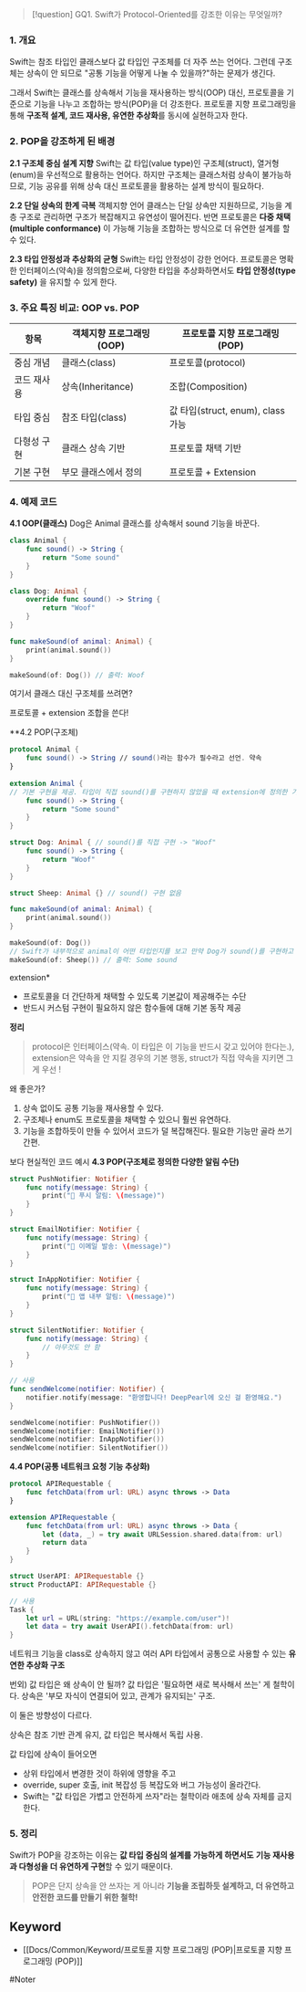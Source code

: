 
>[!question]
>GQ1. Swift가 Protocol-Oriented를 강조한 이유는 무엇일까?

### 1. 개요
Swift는 참조 타입인 클래스보다 값 타입인 구조체를 더 자주 쓰는 언어다.
그런데 구조체는 상속이 안 되므로 "공통 기능을 어떻게 나눌 수 있을까?"하는 문제가 생긴다.

그래서 Swift는 클래스를 상속해서 기능을 재사용하는 방식(OOP) 대신,
프로토콜을 기준으로 기능을 나누고 조합하는 방식(POP)을 더 강조한다.
프로토콜 지향 프로그래밍을 통해 **구조적 설계, 코드 재사용, 유연한 추상화**를 동시에 실현하고자 한다.

### 2. POP을 강조하게 된 배경
**2.1 구조체 중심 설계 지향**
Swift는 값 타입(value type)인 구조체(struct), 열거형(enum)을 우선적으로 활용하는 언어다.
하지만 구조체는 클래스처럼 상속이 불가능하므로, 기능 공유를 위해 상속 대신 프로토콜을 활용하는 설계 방식이 필요하다.

**2.2 단일 상속의 한계 극복**
객체지향 언어 클래스는 단일 상속만 지원하므로, 기능을 계층 구조로 관리하면 구조가 복잡해지고 유연성이 떨어진다. 반면 프로토콜은 **다중 채택(multiple conformance)** 이 가능해 기능을 조합하는 방식으로 더 유연한 설계를 할 수 있다.

**2.3 타입 안정성과 추상화의 균형**
Swift는 타입 안정성이 강한 언어다.
프로토콜은 명확한 인터페이스(약속)을 정의함으로써, 다양한 타입을 추상화하면서도 **타입 안정성(type safety)** 을 유지할 수 있게 한다.

### 3. 주요 특징 비교: OOP vs. POP
| **항목** | **객체지향 프로그래밍 (OOP)** | **프로토콜 지향 프로그래밍 (POP)**      |
| ------ | -------------------- | ---------------------------- |
| 중심 개념  | 클래스(class)           | 프로토콜(protocol)               |
| 코드 재사용 | 상속(Inheritance)      | 조합(Composition)              |
| 타입 중심  | 참조 타입(class)         | 값 타입(struct, enum), class 가능 |
| 다형성 구현 | 클래스 상속 기반            | 프로토콜 채택 기반                   |
| 기본 구현  | 부모 클래스에서 정의          | 프로토콜 + Extension             |

### 4. 예제 코드
**4.1 OOP(클래스)**
Dog은 Animal 클래스를 상속해서 sound 기능을 바꾼다.

```swift
class Animal {
    func sound() -> String {
        return "Some sound"
    }
}

class Dog: Animal {
    override func sound() -> String {
        return "Woof"
    }
}

func makeSound(of animal: Animal) {
    print(animal.sound())
}

makeSound(of: Dog()) // 출력: Woof
```

여기서 클래스 대신 구조체를 쓰려면?

프로토콜 + extension 조합을 쓴다!

**4.2 POP(구조체)
```swift
protocol Animal {
    func sound() -> String // sound()라는 함수가 필수라고 선언. 약속
}
  
extension Animal {
// 기본 구현을 제공. 타입이 직접 sound()를 구현하지 않았을 때 extension에 정의한 기본 구현이 쓰인다.
    func sound() -> String {
        return "Some sound"
    }
}

struct Dog: Animal { // sound()를 직접 구현 -> "Woof"
    func sound() -> String {
        return "Woof"
    }
}

struct Sheep: Animal {} // sound() 구현 없음

func makeSound(of animal: Animal) {
    print(animal.sound())
}

makeSound(of: Dog())
// Swift가 내부적으로 animal이 어떤 타입인지를 보고 만약 Dog가 sound()를 구현하고 있으면 그 구현히 호출됨 -> Woof 출력
makeSound(of: Sheep()) // 출력: Some sound
```

extension*
- 프로토콜을 더 간단하게 채택할 수 있도록 기본값이 제공해주는 수단
- 반드시 커스텀 구현이 필요하지 않은 함수들에 대해 기본 동작 제공

**정리**
> protocol은 인터페이스(약속. 이 타입은 이 기능을 반드시 갖고 있어야 한다는.),
extension은 약속을 안 지킬 경우의 기본 행동,
struct가 직접 약속을 지키면 그게 우선 !

왜 좋은가?
1. 상속 없이도 공통 기능을 재사용할 수 있다.
2. 구조체나 enum도 프로토콜을 채택할 수 있으니 훨씬 유연하다.
3. 기능을 조합하듯이 만들 수 있어서 코드가 덜 복잡해진다. 필요한 기능만 골라 쓰기 간편.

보다 현실적인 코드 예시
**4.3 POP(구조체로 정의한 다양한 알림 수단)**
```swift
struct PushNotifier: Notifier {
    func notify(message: String) {
        print("📲 푸시 알림: \(message)")
    }
}

struct EmailNotifier: Notifier {
    func notify(message: String) {
        print("📧 이메일 발송: \(message)")
    }
}

struct InAppNotifier: Notifier {
    func notify(message: String) {
        print("🔔 앱 내부 알림: \(message)")
    }
}

struct SilentNotifier: Notifier {
    func notify(message: String) {
        // 아무것도 안 함
    }
}

// 사용
func sendWelcome(notifier: Notifier) {
    notifier.notify(message: "환영합니다! DeepPearl에 오신 걸 환영해요.")
}

sendWelcome(notifier: PushNotifier())
sendWelcome(notifier: EmailNotifier())
sendWelcome(notifier: InAppNotifier())
sendWelcome(notifier: SilentNotifier())

```

**4.4 POP(공통 네트워크 요청 기능 추상화)**
```swift
protocol APIRequestable {
    func fetchData(from url: URL) async throws -> Data
}

extension APIRequestable {
    func fetchData(from url: URL) async throws -> Data {
        let (data, _) = try await URLSession.shared.data(from: url)
        return data
    }
}

struct UserAPI: APIRequestable {}
struct ProductAPI: APIRequestable {}

// 사용
Task {
    let url = URL(string: "https://example.com/user")!
    let data = try await UserAPI().fetchData(from: url)
}
```
네트워크 기능을 class로 상속하지 않고
여러 API 타입에서 공통으로 사용할 수 있는 **유연한 추상화 구조**


번외)
값 타입은 왜 상속이 안 될까?
값 타입은 '필요하면 새로 복사해서 쓰는' 게 철학이다.
상속은 '부모 자식이 연결되어 있고, 관계가 유지되는' 구조.

이 둘은 방향성이 다르다.

상속은 참조 기반 관계 유지,
값 타입은 복사해서 독립 사용.

값 타입에 상속이 들어오면
- 상위 타입에서 변경한 것이 하위에 영향을 주고
- override, super 호출, init 복잡성 등 복잡도와 버그 가능성이 올라간다.
- Swift는 "값 타입은 가볍고 안전하게 쓰자"라는 철학이라 애초에 상속 자체를 금지한다.


### 5. 정리
 Swift가 POP을 강조하는 이유는 **값 타입 중심의 설계를 가능하게 하면서도** **기능 재사용과 다형성을 더 유연하게 구현**할 수 있기 때문이다.
  
> POP은 단지 상속을 안 쓰자는 게 아니라
**기능을 조립하듯 설계하고, 더 유연하고 안전한 코드를 만들기 위한 철학!**


## Keyword
- [[Docs/Common/Keyword/프로토콜 지향 프로그래밍 (POP)|프로토콜 지향 프로그래밍 (POP)]]

#Noter
